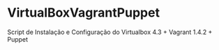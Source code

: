 VirtualBoxVagrantPuppet
=======================

Script de Instalação e Configuração do Virtualbox 4.3 + Vagrant 1.4.2 + Puppet
